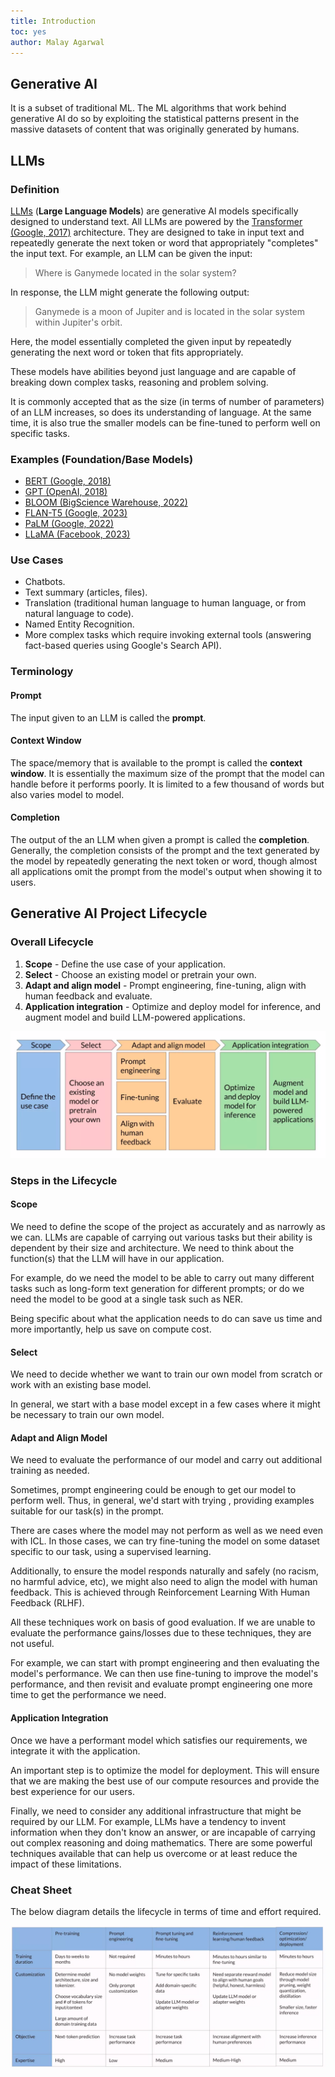 ```yaml
---
title: Introduction
toc: yes
author: Malay Agarwal
---
```

## Generative AI

It is a subset of traditional ML. The ML algorithms that work behind generative AI do so by exploiting the statistical patterns present in the massive datasets of content that was originally generated by humans.

## LLMs

### Definition

[LLMs](https://en.wikipedia.org/wiki/Large_language_model) (**Large Language Models**) are generative AI models specifically designed to understand text. All LLMs are powered by the [Transformer (Google, 2017)](https://arxiv.org/pdf/1706.03762.pdf) architecture. They are designed to take in input text and repeatedly generate the next token or word that appropriately "completes" the input text. For example, an LLM can be given the input:

> Where is Ganymede located in the solar system?

In response, the LLM might generate the following output:

> Ganymede is a moon of Jupiter and is located in the solar system within Jupiter's orbit.

Here, the model essentially completed the given input by repeatedly generating the next word or token that fits appropriately.

These models have abilities beyond just language and are capable of breaking down complex tasks, reasoning and problem solving.

It is commonly accepted that as the size (in terms of number of parameters) of an LLM increases, so does its understanding of language. At the same time, it is also true the smaller models can be fine-tuned to perform well on specific tasks.

### Examples (Foundation/Base Models)
- [BERT (Google, 2018)](https://arxiv.org/pdf/1810.04805.pdf)
- [GPT (OpenAI, 2018)](https://s3-us-west-2.amazonaws.com/openai-assets/research-covers/language-unsupervised/language_understanding_paper.pdf)
- [BLOOM (BigScience Warehouse, 2022)](https://arxiv.org/pdf/2211.05100.pdf)
- [FLAN-T5 (Google, 2023)](https://arxiv.org/pdf/2210.11416.pdf)
- [PaLM (Google, 2022)](https://arxiv.org/pdf/2204.02311.pdf)
- [LLaMA (Facebook, 2023)](https://arxiv.org/pdf/2302.13971.pdf)

### Use Cases

- Chatbots.
- Text summary (articles, files).
- Translation (traditional human language to human language, or from natural language to code).
- Named Entity Recognition.
- More complex tasks which require invoking external tools (answering fact-based queries using Google's Search API).

### Terminology

#### Prompt

The input given to an LLM is called the **prompt**.

#### Context Window

The space/memory that is available to the prompt is called the **context window**. It is essentially the maximum size of the prompt that the model can handle before it performs poorly. It is limited to a few thousand of words but also varies model to model.

#### Completion

The output of the an LLM when given a prompt is called the **completion**. Generally, the completion consists of the prompt and the text generated by the model by repeatedly generating the next token or word, though almost all applications omit the prompt from the model's output when showing it to users.

## Generative AI Project Lifecycle

### Overall Lifecycle

1. **Scope** - Define the use case of your application.
2. **Select** - Choose an existing model or pretrain your own.
3. **Adapt and align model** - Prompt engineering, fine-tuning, align with human feedback and evaluate.
4. **Application integration** - Optimize and deploy model for inference, and augment model and build LLM-powered applications.

![gen-ai-project-lifecycle](../../assets/gen-ai-project-lifecycle.png)


### Steps in the Lifecycle
#### Scope

We need to define the scope of the project as accurately and as narrowly as we can. LLMs are capable of carrying out various tasks but their ability is dependent by their size and architecture. We need to think about the function(s) that the LLM will have in our application.

For example, do we need the model to be able to carry out many different tasks such as long-form text generation for different prompts; or do we need the model to be good at a single task such as NER.

Being specific about what the application needs to do can save us time and more importantly, help us save on compute cost.

#### Select

We need to decide whether we want to train our own model from scratch or work with an existing base model.

In general, we start with a base model except in a few cases where it might be necessary to train our own model.

#### Adapt and Align Model

We need to evaluate the performance of our model and carry out additional training as needed.

Sometimes, prompt engineering could be enough to get our model to perform well. Thus, in general, we'd start with trying [](1.3%20Prompting%20and%20Prompt%20Engineering#In-Context%20Learning%20(ICL)|ICL), providing examples suitable for our task(s) in the prompt.

There are cases where the model may not perform as well as we need even with ICL. In those cases, we can try fine-tuning the model on some dataset specific to our task, using a supervised learning.

Additionally, to ensure the model responds naturally and safely (no racism, no harmful advice, etc), we might also need to align the model with human feedback. This is achieved through Reinforcement Learning With Human Feedback (RLHF).

All these techniques work on basis of good evaluation. If we are unable to evaluate the performance gains/losses due to these techniques, they are not useful.

For example, we can start with prompt engineering and then evaluating the model's performance. We can then use fine-tuning to improve the model's performance, and then revisit and evaluate prompt engineering one more time to get the performance we need.

#### Application Integration

Once we have a performant model which satisfies our requirements, we integrate it with the application.

An important step is to optimize the model for deployment. This will ensure that we are making the best use of our compute resources and provide the best experience for our users.

Finally, we need to consider any additional infrastructure that might be required by our LLM. For example, LLMs have a tendency to invent information when they don't know an answer, or are incapable of carrying out complex reasoning and doing mathematics. There are some powerful techniques available that can help us overcome or at least reduce the impact of these limitations.

### Cheat Sheet

The below diagram details the lifecycle in terms of time and effort required.

![gen-ai-project-lifecycle-cheatsheet](../../assets/gen-ai-project-lifecycle-cheatsheet.png)
